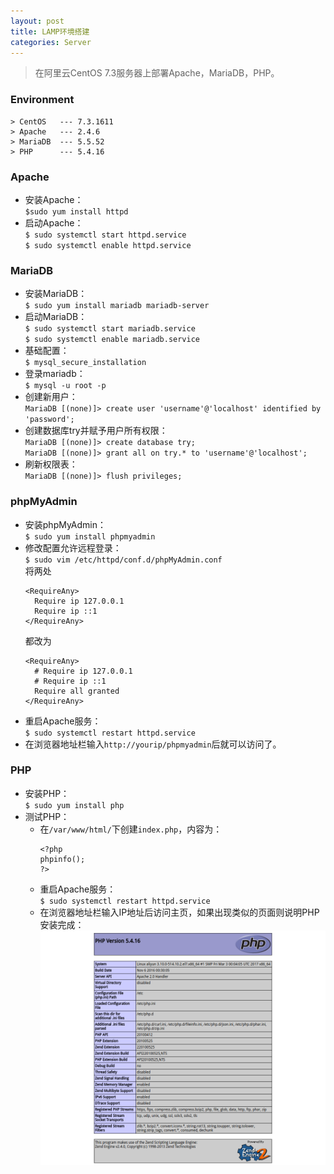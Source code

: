 ```yaml
---
layout: post
title: LAMP环境搭建
categories: Server
---
```


> 在阿里云CentOS 7.3服务器上部署Apache，MariaDB，PHP。

<!-- more -->

### Environment
```
> CentOS   --- 7.3.1611
> Apache   --- 2.4.6
> MariaDB  --- 5.5.52
> PHP      --- 5.4.16
```

### Apache
* 安装Apache：  
  `$sudo yum install httpd`  
* 启动Apache：  
  `$ sudo systemctl start httpd.service`  
  `$ sudo systemctl enable httpd.service`  

### MariaDB
* 安装MariaDB：  
  `$ sudo yum install mariadb mariadb-server`  
* 启动MariaDB：  
  `$ sudo systemctl start mariadb.service`  
  `$ sudo systemctl enable mariadb.service`  
* 基础配置：  
  `$ mysql_secure_installation`  
* 登录mariadb：  
  `$ mysql -u root -p`  
* 创建新用户：  
  `MariaDB [(none)]> create user 'username'@'localhost' identified by 'password';`  
* 创建数据库try并赋予用户所有权限：  
  `MariaDB [(none)]> create database try;`  
  `MariaDB [(none)]> grant all on try.* to 'username'@'localhost';`  
* 刷新权限表：  
  `MariaDB [(none)]> flush privileges;`  

### phpMyAdmin
* 安装phpMyAdmin：  
  `$ sudo yum install phpmyadmin`  
* 修改配置允许远程登录：  
  `$ sudo vim /etc/httpd/conf.d/phpMyAdmin.conf`  
  将两处  
  ```
  <RequireAny>  
    Require ip 127.0.0.1  
    Require ip ::1  
  </RequireAny>  
  ```
  都改为  
  ```
  <RequireAny>  
    # Require ip 127.0.0.1  
    # Require ip ::1  
    Require all granted  
  </RequireAny>  
  ```
* 重启Apache服务：  
  `$ sudo systemctl restart httpd.service`  
* 在浏览器地址栏输入`http://yourip/phpmyadmin`后就可以访问了。  

### PHP
* 安装PHP：  
  `$ sudo yum install php`  
* 测试PHP：  
  * 在`/var/www/html/`下创建`index.php`，内容为：  
    ```
    <?php
    phpinfo();
    ?>
    ```
  * 重启Apache服务：  
    `$ sudo systemctl restart httpd.service`  
  * 在浏览器地址栏输入IP地址后访问主页，如果出现类似的页面则说明PHP安装完成：  
    ![phpinfo](/public/image/phpinfo.png)

